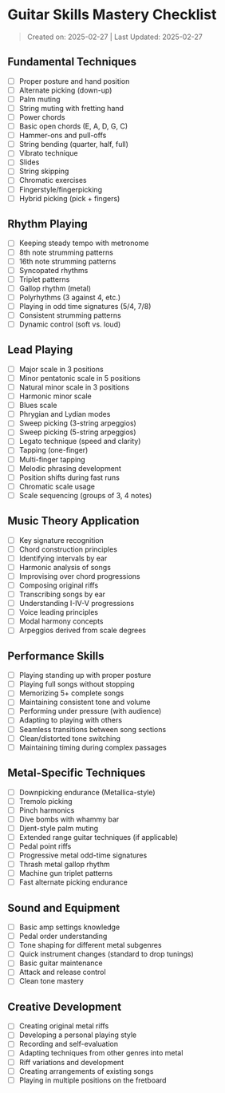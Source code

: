 
# Guitar Skills Mastery Checklist

> Created on: 2025-02-27 | Last Updated: 2025-02-27




## Fundamental Techniques
- [ ] Proper posture and hand position
- [ ] Alternate picking (down-up)
- [ ] Palm muting
- [ ] String muting with fretting hand
- [ ] Power chords
- [ ] Basic open chords (E, A, D, G, C)
- [ ] Hammer-ons and pull-offs
- [ ] String bending (quarter, half, full)
- [ ] Vibrato technique
- [ ] Slides
- [ ] String skipping
- [ ] Chromatic exercises
- [ ] Fingerstyle/fingerpicking
- [ ] Hybrid picking (pick + fingers)

## Rhythm Playing
- [ ] Keeping steady tempo with metronome
- [ ] 8th note strumming patterns
- [ ] 16th note strumming patterns
- [ ] Syncopated rhythms
- [ ] Triplet patterns
- [ ] Gallop rhythm (metal)
- [ ] Polyrhythms (3 against 4, etc.)
- [ ] Playing in odd time signatures (5/4, 7/8)
- [ ] Consistent strumming patterns
- [ ] Dynamic control (soft vs. loud)

## Lead Playing
- [ ] Major scale in 3 positions
- [ ] Minor pentatonic scale in 5 positions
- [ ] Natural minor scale in 3 positions
- [ ] Harmonic minor scale
- [ ] Blues scale
- [ ] Phrygian and Lydian modes
- [ ] Sweep picking (3-string arpeggios)
- [ ] Sweep picking (5-string arpeggios)
- [ ] Legato technique (speed and clarity)
- [ ] Tapping (one-finger)
- [ ] Multi-finger tapping
- [ ] Melodic phrasing development
- [ ] Position shifts during fast runs
- [ ] Chromatic scale usage
- [ ] Scale sequencing (groups of 3, 4 notes)

## Music Theory Application
- [ ] Key signature recognition
- [ ] Chord construction principles
- [ ] Identifying intervals by ear
- [ ] Harmonic analysis of songs
- [ ] Improvising over chord progressions
- [ ] Composing original riffs
- [ ] Transcribing songs by ear
- [ ] Understanding I-IV-V progressions
- [ ] Voice leading principles
- [ ] Modal harmony concepts
- [ ] Arpeggios derived from scale degrees

## Performance Skills
- [ ] Playing standing up with proper posture
- [ ] Playing full songs without stopping
- [ ] Memorizing 5+ complete songs
- [ ] Maintaining consistent tone and volume
- [ ] Performing under pressure (with audience)
- [ ] Adapting to playing with others
- [ ] Seamless transitions between song sections
- [ ] Clean/distorted tone switching
- [ ] Maintaining timing during complex passages

## Metal-Specific Techniques
- [ ] Downpicking endurance (Metallica-style)
- [ ] Tremolo picking
- [ ] Pinch harmonics
- [ ] Dive bombs with whammy bar
- [ ] Djent-style palm muting
- [ ] Extended range guitar techniques (if applicable)
- [ ] Pedal point riffs
- [ ] Progressive metal odd-time signatures
- [ ] Thrash metal gallop rhythm
- [ ] Machine gun triplet patterns
- [ ] Fast alternate picking endurance

## Sound and Equipment
- [ ] Basic amp settings knowledge
- [ ] Pedal order understanding
- [ ] Tone shaping for different metal subgenres
- [ ] Quick instrument changes (standard to drop tunings)
- [ ] Basic guitar maintenance
- [ ] Attack and release control
- [ ] Clean tone mastery

## Creative Development
- [ ] Creating original metal riffs
- [ ] Developing a personal playing style
- [ ] Recording and self-evaluation
- [ ] Adapting techniques from other genres into metal
- [ ] Riff variations and development
- [ ] Creating arrangements of existing songs
- [ ] Playing in multiple positions on the fretboard
